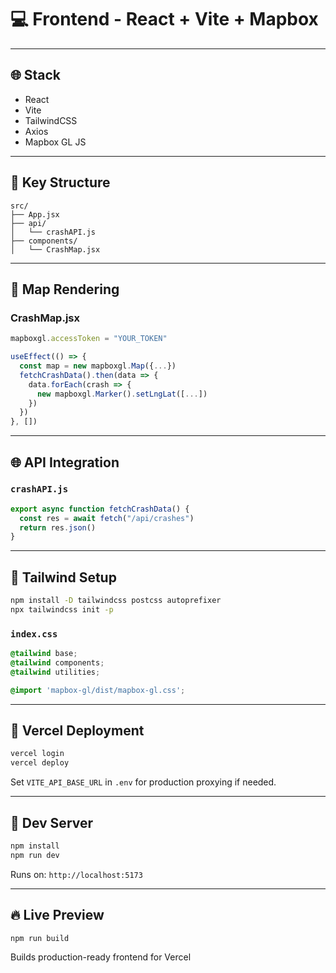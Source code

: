 # 💻 Frontend - React + Vite + Mapbox

---

## 🌐 Stack

- React
- Vite
- TailwindCSS
- Axios
- Mapbox GL JS

---

## 📁 Key Structure

```
src/
├── App.jsx
├── api/
│   └── crashAPI.js
├── components/
│   └── CrashMap.jsx
```

---

## 🧭 Map Rendering

### CrashMap.jsx

```jsx
mapboxgl.accessToken = "YOUR_TOKEN"

useEffect(() => {
  const map = new mapboxgl.Map({...})
  fetchCrashData().then(data => {
    data.forEach(crash => {
      new mapboxgl.Marker().setLngLat([...])
    })
  })
}, [])
```

---

## 🌐 API Integration

### `crashAPI.js`

```js
export async function fetchCrashData() {
  const res = await fetch("/api/crashes")
  return res.json()
}
```

---

## 🎨 Tailwind Setup

```bash
npm install -D tailwindcss postcss autoprefixer
npx tailwindcss init -p
```

### `index.css`

```css
@tailwind base;
@tailwind components;
@tailwind utilities;

@import 'mapbox-gl/dist/mapbox-gl.css';
```

---

## 🚀 Vercel Deployment

```bash
vercel login
vercel deploy
```

Set `VITE_API_BASE_URL` in `.env` for production proxying if needed.

---

## 🧪 Dev Server

```bash
npm install
npm run dev
```

Runs on: `http://localhost:5173`

---

## 🔥 Live Preview

```bash
npm run build
```

Builds production-ready frontend for Vercel